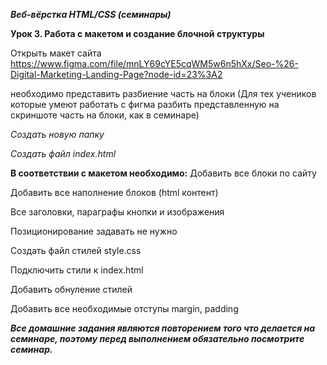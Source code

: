 ***Веб-вёрстка HTML/CSS (семинары)***


**Урок 3. Работа с макетом и создание блочной структуры**

Открыть макет сайта https://www.figma.com/file/mnLY69cYE5cqWM5w6n5hXx/Seo-%26-Digital-Marketing-Landing-Page?node-id=23%3A2

необходимо представить разбиение часть на блоки (Для тех учеников которые умеют работать с фигма разбить представленную на скриншоте часть на блоки, как в семинаре)

*Создать новую папку*

*Создать файл index.html*

**В соответствии с макетом необходимо:**
Добавить все блоки по сайту

Добавить все наполнение блоков (html контент)

Все заголовки, параграфы кнопки и изображения

Позиционирование задавать не нужно

Создать файл стилей style.css

Подключить стили к index.html

Добавить обнуление стилей

Добавить все необходимые отступы margin, padding


***Все домашние задания являются повторением того что делается на семинаре, поэтому перед выполнением обязательно посмотрите семинар.***
